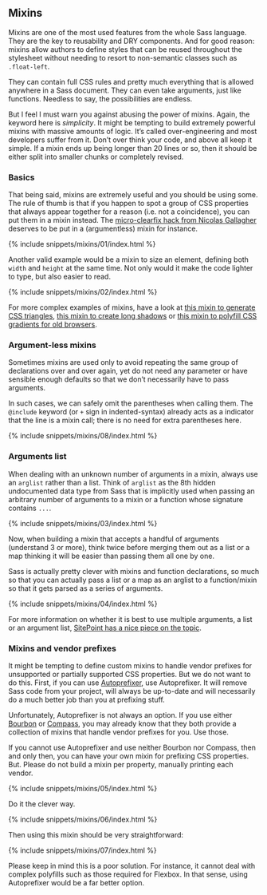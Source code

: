 
## Mixins

Mixins are one of the most used features from the whole Sass language. They are the key to reusability and DRY components. And for good reason: mixins allow authors to define styles that can be reused throughout the stylesheet without needing to resort to non-semantic classes such as `.float-left`.

They can contain full CSS rules and pretty much everything that is allowed anywhere in a Sass document. They can even take arguments, just like functions. Needless to say, the possibilities are endless.

But I feel I must warn you against abusing the power of mixins. Again, the keyword here is *simplicity*. It might be tempting to build extremely powerful mixins with massive amounts of logic. It’s called over-engineering and most developers suffer from it. Don’t over think your code, and above all keep it simple. If a mixin ends up being longer than 20 lines or so, then it should be either split into smaller chunks or completely revised.

### Basics

That being said, mixins are extremely useful and you should be using some. The rule of thumb is that if you happen to spot a group of CSS properties that always appear together for a reason (i.e. not a coincidence), you can put them in a mixin instead. The [micro-clearfix hack from Nicolas Gallagher](http://nicolasgallagher.com/micro-clearfix-hack/) deserves to be put in a (argumentless) mixin for instance.

{% include snippets/mixins/01/index.html %}

Another valid example would be a mixin to size an element, defining both `width` and `height` at the same time. Not only would it make the code lighter to type, but also easier to read.

{% include snippets/mixins/02/index.html %}

For more complex examples of mixins, have a look at [this mixin to generate CSS triangles](https://www.sitepoint.com/sass-mixin-css-triangles/), [this mixin to create long shadows](https://www.sitepoint.com/ultimate-long-shadow-sass-mixin/) or [this mixin to polyfill CSS gradients for old browsers](https://www.sitepoint.com/building-linear-gradient-mixin-sass/).

### Argument-less mixins

Sometimes mixins are used only to avoid repeating the same group of declarations over and over again, yet do not need any parameter or have sensible enough defaults so that we don’t necessarily have to pass arguments.

In such cases, we can safely omit the parentheses when calling them. The `@include` keyword (or `+` sign in indented-syntax) already acts as a indicator that the line is a mixin call; there is no need for extra parentheses here.

{% include snippets/mixins/08/index.html %}

### Arguments list

When dealing with an unknown number of arguments in a mixin, always use an `arglist` rather than a list. Think of `arglist` as the 8th hidden undocumented data type from Sass that is implicitly used when passing an arbitrary number of arguments to a mixin or a function whose signature contains `...`.

{% include snippets/mixins/03/index.html %}

Now, when building a mixin that accepts a handful of arguments (understand 3 or more), think twice before merging them out as a list or a map thinking it will be easier than passing them all one by one.

Sass is actually pretty clever with mixins and function declarations, so much so that you can actually pass a list or a map as an arglist to a function/mixin so that it gets parsed as a series of arguments.

{% include snippets/mixins/04/index.html %}

For more information on whether it is best to use multiple arguments, a list or an argument list, [SitePoint has a nice piece on the topic](https://www.sitepoint.com/sass-multiple-arguments-lists-or-arglist/).

### Mixins and vendor prefixes

It might be tempting to define custom mixins to handle vendor prefixes for unsupported or partially supported CSS properties. But we do not want to do this. First, if you can use [Autoprefixer](https://github.com/postcss/autoprefixer), use Autoprefixer. It will remove Sass code from your project, will always be up-to-date and will necessarily do a much better job than you at prefixing stuff.

Unfortunately, Autoprefixer is not always an option. If you use either [Bourbon](https://bourbon.io/) or [Compass](http://compass-style.org/), you may already know that they both provide a collection of mixins that handle vendor prefixes for you. Use those.

If you cannot use Autoprefixer and use neither Bourbon nor Compass, then and only then, you can have your own mixin for prefixing CSS properties. But. Please do not build a mixin per property, manually printing each vendor.

{% include snippets/mixins/05/index.html %}

Do it the clever way.

{% include snippets/mixins/06/index.html %}

Then using this mixin should be very straightforward:

{% include snippets/mixins/07/index.html %}

Please keep in mind this is a poor solution. For instance, it cannot deal with complex polyfills such as those required for Flexbox. In that sense, using Autoprefixer would be a far better option.
